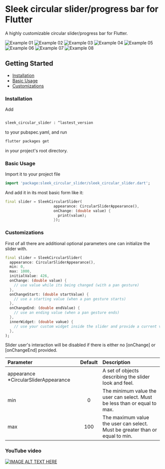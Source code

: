 # Sleek circular slider/progress bar for Flutter

A highly customizable circular slider/progress bar for Flutter.

![Example 01](./docs/sleek_circular_slider00.gif) ![Example 02](./docs/sleek_circular_slider01.gif)
![Example 03](./docs/sleek_circular_slider02.gif) ![Example 04](./docs/sleek_circular_slider03.gif)
![Example 05](./docs/sleek_circular_slider04.gif) ![Example 06](./docs/sleek_circular_slider05.gif)
![Example 07](./docs/sleek_circular_slider06.gif) ![Example 08](./docs/sleek_circular_slider07.gif)

## Getting Started

- [Installation](#installation)
- [Basic Usage](#basic-usage)
- [Customizations](#customizations)

### Installation

Add

```bash

sleek_circular_slider : ^lastest_version

```

to your pubspec.yaml, and run

```bash
flutter packages get
```

in your project's root directory.

### Basic Usage


Import it to your project file

```dart
import 'package:sleek_circular_slider/sleek_circular_slider.dart';
```

And add it in its most basic form like it:

```dart
final slider = SleekCircularSlider(
                      appearance: CircularSliderAppearance(),
                      onChange: (double value) {
                        print(value);
                      });
```

### Customizations

First of all there are additional optional parameters one can initialize the slider with.

```dart
final slider = SleekCircularSlider(
  appearance: CircularSliderAppearance(),
  min: 0,
  max: 1000,
  initialValue: 426,
  onChange: (double value) {
    // use value while its being changed (with a pan gesture)
  },
  onChangeStart: (double startValue) {
    // use a starting value (when a pan gesture starts)
  },
  onChangeEnd: (double endValue) {
    // use an ending value (when a pan gesture ends)
  },
  innerWidget: (double vakue) {
    // use your custom widget inside the slider and provide a current value to it
  },
);
```
Slider user's interaction will be disabled if there is either no [onChange] or [onChangeEnd] provided.

| Parameter                 |                       Default                       | Description                                                                                                             |
| :------------------------ | :-------------------------------------------------: | :---------------------------------------------------------------------------------------------------------------------- |
| appearance *CircularSliderAppearance     |                                                     | A set of objects describing the slider look and feel.                                                             |
| min                       |                         0                           | The minimum value the user can select.  Must be less than or equal to max. |
| max                       |                         100                         | The maximum value the user can select. Must be greater than or equal to min.  |

### YouTube video

[![IMAGE ALT TEXT HERE](http://img.youtube.com/vi/ECXdRYs89QY/0.jpg)](https://youtu.be/ECXdRYs89QY)
